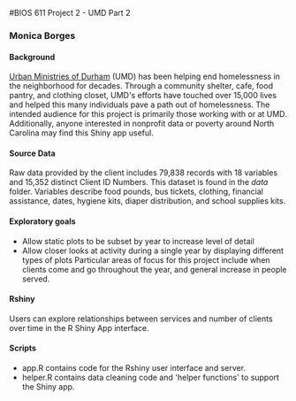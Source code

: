 #BIOS 611 Project 2 - UMD Part 2
### Monica Borges

#### Background
[Urban Ministries of Durham](http://umdurham.org/) (UMD) has been helping end homelessness in the neighborhood for decades. Through a community shelter, cafe, food pantry, and clothing closet, UMD's efforts have touched over 15,000 lives and helped this many individuals pave a path out of homelessness. 
The intended audience for this project is primarily those working with or at UMD. Additionally, anyone interested in nonprofit data or poverty around North Carolina may find this Shiny app useful.

#### Source Data
Raw data provided by the client includes 79,838 records with 18 variables and 15,352 distinct Client ID Numbers. This dataset is found in the *data* folder.
Variables describe food pounds, bus tickets, clothing, financial assistance, dates, hygiene kits, diaper distribution, and school supplies kits.

#### Exploratory goals
* Allow static plots to be subset by year to increase level of detail
* Allow closer looks at activity during a single year by displaying different types of plots
Particular areas of focus for this project include when clients come and go throughout the year, and general increase in people served. 

#### Rshiny
Users can explore relationships between services and number of clients over time in the R Shiny App interface. 

#### Scripts
* app.R contains code for the Rshiny user interface and server. 
* helper.R contains data cleaning code and 'helper functions' to support the Shiny app.